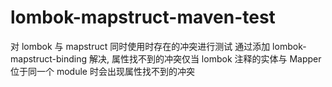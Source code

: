 # lombok-mapstruct-maven-test
对 lombok 与 mapstruct 同时使用时存在的冲突进行测试
通过添加 lombok-mapstruct-binding 解决, 属性找不到的冲突仅当 lombok 注释的实体与 Mapper 位于同一个 module 时会出现属性找不到的冲突